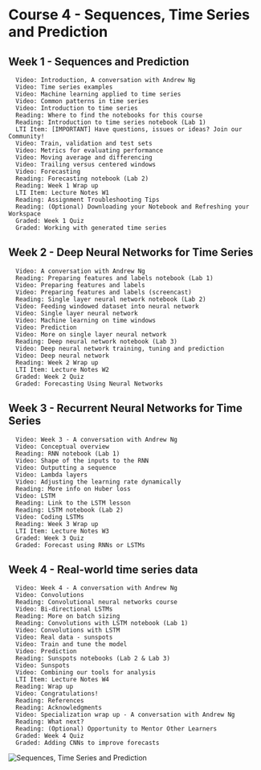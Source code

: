 # Course 4 - Sequences, Time Series and Prediction

## Week 1 - Sequences and Prediction
      Video: Introduction, A conversation with Andrew Ng
      Video: Time series examples
      Video: Machine learning applied to time series
      Video: Common patterns in time series
      Video: Introduction to time series
      Reading: Where to find the notebooks for this course
      Reading: Introduction to time series notebook (Lab 1)
      LTI Item: [IMPORTANT] Have questions, issues or ideas? Join our Community!
      Video: Train, validation and test sets
      Video: Metrics for evaluating performance
      Video: Moving average and differencing
      Video: Trailing versus centered windows
      Video: Forecasting
      Reading: Forecasting notebook (Lab 2)
      Reading: Week 1 Wrap up
      LTI Item: Lecture Notes W1
      Reading: Assignment Troubleshooting Tips
      Reading: (Optional) Downloading your Notebook and Refreshing your Workspace
      Graded: Week 1 Quiz
      Graded: Working with generated time series

## Week 2 - Deep Neural Networks for Time Series
      Video: A conversation with Andrew Ng
      Reading: Preparing features and labels notebook (Lab 1)
      Video: Preparing features and labels
      Video: Preparing features and labels (screencast)
      Reading: Single layer neural network notebook (Lab 2)
      Video: Feeding windowed dataset into neural network
      Video: Single layer neural network
      Video: Machine learning on time windows
      Video: Prediction
      Video: More on single layer neural network
      Reading: Deep neural network notebook (Lab 3)
      Video: Deep neural network training, tuning and prediction
      Video: Deep neural network
      Reading: Week 2 Wrap up
      LTI Item: Lecture Notes W2
      Graded: Week 2 Quiz
      Graded: Forecasting Using Neural Networks

## Week 3 - Recurrent Neural Networks for Time Series
      Video: Week 3 - A conversation with Andrew Ng
      Video: Conceptual overview
      Reading: RNN notebook (Lab 1)
      Video: Shape of the inputs to the RNN
      Video: Outputting a sequence
      Video: Lambda layers
      Video: Adjusting the learning rate dynamically
      Reading: More info on Huber loss
      Video: LSTM
      Reading: Link to the LSTM lesson
      Reading: LSTM notebook (Lab 2)
      Video: Coding LSTMs
      Reading: Week 3 Wrap up
      LTI Item: Lecture Notes W3
      Graded: Week 3 Quiz
      Graded: Forecast using RNNs or LSTMs

## Week 4 - Real-world time series data
      Video: Week 4 - A conversation with Andrew Ng
      Video: Convolutions
      Reading: Convolutional neural networks course
      Video: Bi-directional LSTMs
      Reading: More on batch sizing
      Reading: Convolutions with LSTM notebook (Lab 1)
      Video: Convolutions with LSTM
      Video: Real data - sunspots
      Video: Train and tune the model
      Video: Prediction
      Reading: Sunspots notebooks (Lab 2 & Lab 3)
      Video: Sunspots
      Video: Combining our tools for analysis
      LTI Item: Lecture Notes W4
      Reading: Wrap up
      Video: Congratulations!
      Reading: References
      Reading: Acknowledgments
      Video: Specialization wrap up - A conversation with Andrew Ng
      Reading: What next?
      Reading: (Optional) Opportunity to Mentor Other Learners
      Graded: Week 4 Quiz
      Graded: Adding CNNs to improve forecasts
      
![Sequences, Time Series and Prediction](https://user-images.githubusercontent.com/106895471/211172422-567e5656-fe91-4331-a4b5-96c650b0f2b9.png)
